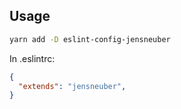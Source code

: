 ## Usage
```sh
yarn add -D eslint-config-jensneuber
```
In .eslintrc:

```json
{ 
  "extends": "jensneuber", 
} 
```